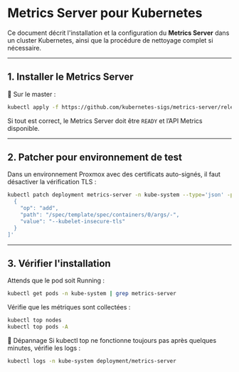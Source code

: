 # Metrics Server pour Kubernetes

Ce document décrit l'installation et la configuration du **Metrics Server** dans un cluster Kubernetes, ainsi que la procédure de nettoyage complet si nécessaire.

---


## 1. Installer le Metrics Server
👑 Sur le master :

```bash
kubectl apply -f https://github.com/kubernetes-sigs/metrics-server/releases/latest/download/components.yaml
```

Si tout est correct, le Metrics Server doit être `READY` et l’API Metrics disponible.

---

## 2. Patcher pour environnement de test
Dans un environnement Proxmox avec des certificats auto-signés, il faut désactiver la vérification TLS :

```bash
kubectl patch deployment metrics-server -n kube-system --type='json' -p='[
  {
    "op": "add",
    "path": "/spec/template/spec/containers/0/args/-",
    "value": "--kubelet-insecure-tls"
  }
]'
```
---

## 3. Vérifier l'installation
Attends que le pod soit Running :

```bash
kubectl get pods -n kube-system | grep metrics-server
```

Vérifie que les métriques sont collectées :

```bash
kubectl top nodes
kubectl top pods -A
```

🔧 Dépannage
Si kubectl top ne fonctionne toujours pas après quelques minutes, vérifie les logs :

```bash
kubectl logs -n kube-system deployment/metrics-server
```
